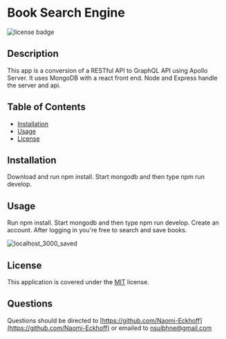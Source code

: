   # Book Search Engine
  ![license badge](https://img.shields.io/badge/license-MIT-blue)
  ## Description

  This app is a conversion of a RESTful API to GraphQL API using Apollo Server. It uses MongoDB with a react front end. Node and Express handle the server and api.

  ## Table of Contents

  * [Installation](#installation)
  * [Usage](#usage)
  * [License](#license)
  

  ## Installation

  Download and run npm install. Start mongodb and then type npm run develop.

  ## Usage

  Run npm install. Start mongodb and then type npm run develop. Create an account. After logging in you're free to search and save books.
  



![localhost_3000_saved](https://user-images.githubusercontent.com/88948869/154870465-a15ea111-67f1-4cb5-bfda-559c709b3eb7.png)

  
  
  

  ## License
    
  This application is covered under the [MIT](https://choosealicense.com/licenses/mit/) license.
  
  

  

  

  

  

  

  

  

  ## Questions

  Questions should be directed to [https://github.com/Naomi-Eckhoff](https://github.com/Naomi-Eckhoff) or emailed to nsuibhne@gmail.com
  
